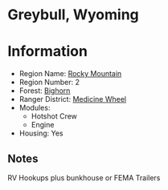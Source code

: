 
Greybull, Wyoming
=================
  
# Information  
* Region Name: [Rocky Mountain]()  
* Region Number: 2  
* Forest: [Bighorn](http://www.fs.usda.gov/bighorn)  
* Ranger District: [Medicine Wheel]()  
* Modules:  
  - Hotshot Crew  
  - Engine  
* Housing: Yes  
  
## Notes

RV Hookups plus bunkhouse or FEMA Trailers 